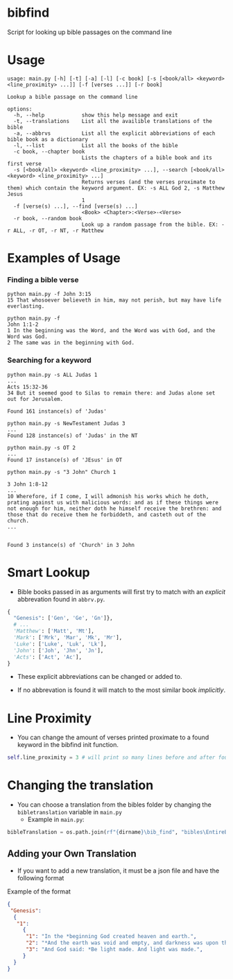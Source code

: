 # bibfind
 Script for looking up bible passages on the command line 


# Usage 
```  
usage: main.py [-h] [-t] [-a] [-l] [-c book] [-s [<book/all> <keyword> <line_proximity> ...]] [-f [verses ...]] [-r book]

Lookup a bible passage on the command line

options:
  -h, --help            show this help message and exit
  -t, --translations    List all the availible translations of the bible
  -a, --abbrvs          List all the explicit abbreviations of each bible book as a dictionary
  -l, --list            List all the books of the bible
  -c book, --chapter book
                        Lists the chapters of a bible book and its first verse
  -s [<book/all> <keyword> <line_proximity> ...], --search [<book/all> <keyword> <line_proximity> ...]
                        Returns verses (and the verses proximate to them) which contain the keyword argument. EX: -s ALL God 2, -s Matthew Jesus  
                        1
  -f [verse(s) ...], --find [verse(s) ...]
                        <Book> <Chapter>:<Verse>-<Verse>
  -r book, --random book
                        Look up a random passage from the bible. EX: -r ALL, -r OT, -r NT, -r Matthew
```

# Examples of Usage

### Finding a bible verse 
``` 
python main.py -f John 3:15
15 That whosoever believeth in him, may not perish, but may have life everlasting.
```

``` 
python main.py -f 
John 1:1-2
1 In the beginning was the Word, and the Word was with God, and the Word was God.
2 The same was in the beginning with God.
```


### Searching for a keyword 
``` 
python main.py -s ALL Judas 1 
...
Acts 15:32-36
34 But it seemed good to Silas to remain there: and Judas alone set out for Jerusalem.

Found 161 instance(s) of 'Judas'
```


``` 
python main.py -s NewTestament Judas 3 
...
Found 128 instance(s) of 'Judas' in the NT
```

```
python main.py -s OT 2
...
Found 17 instance(s) of 'JEsus' in OT
```


``` 
python main.py -s "3 John" Church 1

3 John 1:8-12
...
10 Wherefore, if I come, I will admonish his works which he doth, prating against us with malicious words: and as if these things were not enough for him, neither doth he himself receive the brethren: and those that do receive them he forbiddeth, and casteth out of the church.
...


Found 3 instance(s) of 'Church' in 3 John
```
# Smart Lookup 
- Bible books passed in as arguments will first try to match with an *explicit* abbrevation found in `abbrv.py`.

```python
{
  "Genesis": ['Gen', 'Ge', 'Gn']},
  # ...
  'Matthew': ['Matt', 'Mt'], 
  'Mark': ['Mrk', 'Mar', 'Mk', 'Mr'], 
  'Luke': ['Luke', 'Luk', 'Lk'], 
  'John': ['Joh', 'Jhn', 'Jn'], 
  'Acts': ['Act', 'Ac'], 
}
```
- These explicit abbreviations can be changed or added to.

- If no abbrevation is found it will match to the most similar book *implicitly*.


# Line Proximity 
- You can change the amount of verses printed proximate to a found keyword in the bibfind init function.


``` python 
self.line_proximity = 3 # will print so many lines before and after found keyword 
```


# Changing the translation
- You can choose a translation from the bibles folder by changing the `bibletranslation` variable in `main.py`
  - Example in `main.py`: 
``` python 
bibleTranslation = os.path.join(rf"{dirname}\bib_find", "bibles\EntireBible-DR.json")
 ```

 ## Adding your Own Translation 
 - If you want to add a new translation, it must be a json file and have the following format
  
Example of the format 
``` json
{
 "Genesis": 
  {
   "1": 
     {
      "1": "In the *beginning God created heaven and earth.", 
      "2": "*And the earth was void and empty, and darkness was upon the face of the deep: and   the   Spirit of God moved over the waters.",
      "3": "And God said: *Be light made. And light was made.",
     }
  }
}

```

